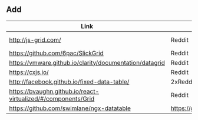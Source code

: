## Add
|Link|Sources|Message|Update|
|----|------|--------|------|
|http://js-grid.com/|Reddit|In process...|14/02/2017|
|https://github.com/6pac/SlickGrid|Reddit|Soon|15/02/2017|
|https://vmware.github.io/clarity/documentation/datagrid|Reddit|x|--/--/----|
|https://cxjs.io/|Reddit|x|--/--/----|
|http://facebook.github.io/fixed-data-table/|2xReddit|x|--/--/----|
|https://bvaughn.github.io/react-virtualized/#/components/Grid|Reddit|Sent|14/02/2017|
|https://github.com/swimlane/ngx-datatable|https://github.com/AmitMY/grids/issues/1|Sent|14/02/2017|